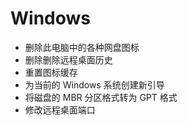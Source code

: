 # Windows

- 删除此电脑中的各种网盘图标
- 删除删除远程桌面历史
- 重置图标缓存
- 为当前的 Windows 系统创建新引导
- 将磁盘的 MBR 分区格式转为 GPT 格式
- 修改远程桌面端口
